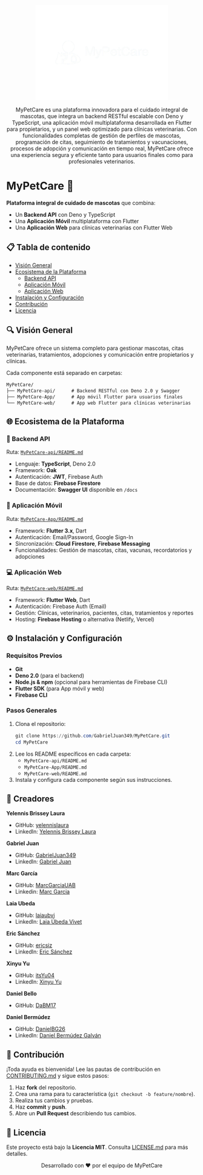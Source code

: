 <p align="center">
  <a href="https://github.com/GabrielJuan349/MyPetCare">
    <img alt="MyPetCare Logo" src="./logo/nombreLogoSinFondo.png" width="350" height="250">
  </a>
</p>

<p align="center">MyPetCare es una plataforma innovadora para el cuidado integral de mascotas, que integra un backend RESTful escalable con Deno y TypeScript, una aplicación móvil multiplataforma desarrollada en Flutter para propietarios, y un panel web optimizado para clínicas veterinarias. Con funcionalidades completas de gestión de perfiles de mascotas, programación de citas, seguimiento de tratamientos y vacunaciones, procesos de adopción y comunicación en tiempo real, MyPetCare ofrece una experiencia segura y eficiente tanto para usuarios finales como para profesionales veterinarios.</p>

# MyPetCare 🐾

**Plataforma integral de cuidado de mascotas** que combina:

- Un **Backend API** con Deno y TypeScript
- Una **Aplicación Móvil** multiplataforma con Flutter
- Una **Aplicación Web** para clínicas veterinarias con Flutter Web

## 📋 Tabla de contenido

- [Visión General](#visión-general)
- [Ecosistema de la Plataforma](#ecosistema-de-la-plataforma)
  - [Backend API](#backend-api)
  - [Aplicación Móvil](#aplicación-móvil)
  - [Aplicación Web](#aplicación-web)
- [Instalación y Configuración](#instalación-y-configuración)
- [Contribución](#contribución)
- [Licencia](#licencia)

## 🔍 Visión General

MyPetCare ofrece un sistema completo para gestionar mascotas, citas veterinarias, tratamientos, adopciones y comunicación entre propietarios y clínicas.

Cada componente está separado en carpetas:

```
MyPetCare/
├── MyPetCare-api/      # Backend RESTful con Deno 2.0 y Swagger
├── MyPetCare-App/      # App móvil Flutter para usuarios finales
└── MyPetCare-web/      # App web Flutter para clínicas veterinarias
```

## 🌐 Ecosistema de la Plataforma

### 🔧 Backend API
Ruta: [`MyPetCare-api/README.md`](./MyPetCare-api/README.md)

- Lenguaje: **TypeScript**, Deno 2.0
- Framework: **Oak**
- Autenticación: **JWT**, Firebase Auth
- Base de datos: **Firebase Firestore**
- Documentación: **Swagger UI** disponible en `/docs`

### 📱 Aplicación Móvil
Ruta: [`MyPetCare-App/README.md`](./MyPetCare-App/README.md)

- Framework: **Flutter 3.x**, Dart
- Autenticación: Email/Password, Google Sign-In
- Sincronización: **Cloud Firestore**, **Firebase Messaging**
- Funcionalidades: Gestión de mascotas, citas, vacunas, recordatorios y adopciones

### 💻 Aplicación Web
Ruta: [`MyPetCare-web/README.md`](./MyPetCare-web/README.md)

- Framework: **Flutter Web**, Dart
- Autenticación: Firebase Auth (Email)
- Gestión: Clínicas, veterinarios, pacientes, citas, tratamientos y reportes
- Hosting: **Firebase Hosting** o alternativa (Netlify, Vercel)

## ⚙️ Instalación y Configuración

### Requisitos Previos

- **Git**  
- **Deno 2.0** (para el backend)  
- **Node.js & npm** (opcional para herramientas de Firebase CLI)  
- **Flutter SDK** (para App móvil y web)  
- **Firebase CLI**  

### Pasos Generales

1. Clona el repositorio:
   ```powershell
   git clone https://github.com/GabrielJuan349/MyPetCare.git
   cd MyPetCare
   ```
2. Lee los README específicos en cada carpeta:
   - `MyPetCare-api/README.md`
   - `MyPetCare-App/README.md`
   - `MyPetCare-web/README.md`
3. Instala y configura cada componente según sus instrucciones.


## 👥 Creadores

**Yelennis Brissey Laura**
- GitHub: [yelennislaura](https://github.com/yelennislaura)
- LinkedIn: [Yelennis Brissey Laura](https://www.linkedin.com/in/yelennis-brissey-laura-rodriguez-548b94277/)

**Gabriel Juan**
- GitHub: [GabrielJuan349](https://github.com/GabrielJuan349)
- LinkedIn: [Gabriel Juan](https://www.linkedin.com/in/gabi-juan)

**Marc García**
- GitHub: [MarcGarciaUAB](https://github.com/MarcGarciaUAB)
- Linkedin: [Marc Garcia](https://www.linkedin.com/in/marc-garcia-7240a534b)

**Laia Ubeda**
- GitHub: [laiaubvi](https://github.com/laiaubvi)
- LinkedIn: [Laia Úbeda Vivet](https://www.linkedin.com/in/laia-úbeda-vivet-1445b6354)

**Eric Sánchez**
- GitHub: [ericsiz](https://github.com/ericsiz)
- LinkedIn: [Eric Sánchez](https://www.linkedin.com/in/eric-sánchez-ibañez-de-zuazo-70b747229)

**Xinyu Yu**
- GitHub: [itsYu04](https://github.com/itsYu04)
- LinkedIn: [Xinyu Yu](https://www.linkedin.com/in/x-yu)

**Daniel Bello**
- GitHub: [DaBM17](https://github.com/DaBM17)

**Daniel Bermúdez**
- GitHub: [DanielBG26](https://github.com/DanielBG26)
- LinkedIn: [Daniel Bermúdez Galván](https://www.linkedin.com/in/daniel-bermudez-galvan-135702244/)

## 🤝 Contribución

¡Toda ayuda es bienvenida! Lee las pautas de contribución en [CONTRIBUTING.md](./CONTRIBUTING.md) y sigue estos pasos:

1. Haz **fork** del repositorio.
2. Crea una rama para tu característica (`git checkout -b feature/nombre`).
3. Realiza tus cambios y pruebas.
4. Haz **commit** y **push**.
5. Abre un **Pull Request** describiendo tus cambios.

## 📄 Licencia

Este proyecto está bajo la **Licencia MIT**. Consulta [LICENSE.md](./LICENSE.md) para más detalles.
<p align="center">
  Desarrollado con ❤️ por el equipo de MyPetCare
</p>
